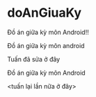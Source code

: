 # doAnGiuaKy
Đồ án giữa kỳ môn Android!!


Đồ án giữa kỳ môn android

Tuấn đã sửa ở đây

Đồ án giữa kỳ môn Android


<tuấn lại lần nữa ở đây>

